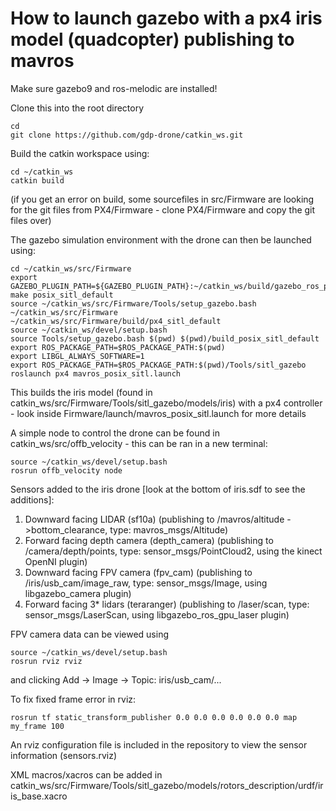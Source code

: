 # How to launch gazebo with a px4 iris model (quadcopter) publishing to mavros

Make sure gazebo9 and ros-melodic are installed!

Clone this into the root directory
```
cd 
git clone https://github.com/gdp-drone/catkin_ws.git
```
Build the catkin workspace using:
```
cd ~/catkin_ws
catkin build
```
(if you get an error on build, some sourcefiles in src/Firmware are looking for the git files from PX4/Firmware - clone PX4/Firmware and copy the git files over)

The gazebo simulation environment with the drone can then be launched using:
```
cd ~/catkin_ws/src/Firmware   
export GAZEBO_PLUGIN_PATH=${GAZEBO_PLUGIN_PATH}:~/catkin_ws/build/gazebo_ros_pkgs/gazebo_plugins/         
make posix_sitl_default
source ~/catkin_ws/src/Firmware/Tools/setup_gazebo.bash ~/catkin_ws/src/Firmware ~/catkin_ws/src/Firmware/build/px4_sitl_default
source ~/catkin_ws/devel/setup.bash
source Tools/setup_gazebo.bash $(pwd) $(pwd)/build_posix_sitl_default
export ROS_PACKAGE_PATH=$ROS_PACKAGE_PATH:$(pwd)
export LIBGL_ALWAYS_SOFTWARE=1
export ROS_PACKAGE_PATH=$ROS_PACKAGE_PATH:$(pwd)/Tools/sitl_gazebo
roslaunch px4 mavros_posix_sitl.launch
```

This builds the iris model (found in catkin_ws/src/Firmware/Tools/sitl_gazebo/models/iris) with a px4 controller - look inside Firmware/launch/mavros_posix_sitl.launch for more details


A simple node to control the drone can be found in catkin_ws/src/offb_velocity - this can be ran in a new terminal:
```
source ~/catkin_ws/devel/setup.bash
rosrun offb_velocity node
```

Sensors added to the iris drone [look at the bottom of iris.sdf to see the additions]:
1. Downward facing LIDAR (sf10a) (publishing to /mavros/altitude  ->bottom_clearance, type: mavros_msgs/Altitude)
2. Forward facing depth camera (depth_camera) (publishing to /camera/depth/points, type: sensor_msgs/PointCloud2, using the kinect OpenNI plugin)
3. Downward facing FPV camera (fpv_cam) (publishing to /iris/usb_cam/image_raw, type: sensor_msgs/Image, using libgazebo_camera plugin)
4. Forward facing 3* lidars (teraranger) (publishing to /laser/scan, type: sensor_msgs/LaserScan, using libgazebo_ros_gpu_laser plugin)

FPV camera data can be viewed using
```
source ~/catkin_ws/devel/setup.bash
rosrun rviz rviz
```
and clicking Add -> Image -> Topic: iris/usb_cam/...

To fix fixed frame error in rviz:
```
rosrun tf static_transform_publisher 0.0 0.0 0.0 0.0 0.0 0.0 map my_frame 100
```
An rviz configuration file is included in the repository to view the sensor information (sensors.rviz)


XML macros/xacros can be added in catkin_ws/src/Firmware/Tools/sitl_gazebo/models/rotors_description/urdf/iris_base.xacro


